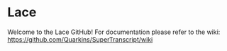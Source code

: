 # Lace
Welcome to the Lace GitHub! For documentation please refer to the wiki:  
https://github.com/Quarkins/SuperTranscript/wiki

